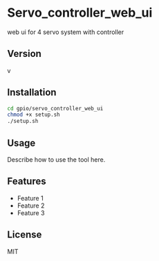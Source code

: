 # Servo_controller_web_ui

web ui for 4 servo system with controller

## Version

v

## Installation

```bash
cd gpio/servo_controller_web_ui
chmod +x setup.sh
./setup.sh
```

## Usage

Describe how to use the tool here.

## Features

- Feature 1
- Feature 2
- Feature 3

## License

MIT
